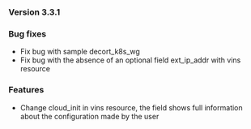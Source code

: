 ### Version 3.3.1

### Bug fixes

- Fix bug with sample decort_k8s_wg
- Fix bug with the absence of an optional field ext_ip_addr with vins resource

### Features

- Change cloud_init in vins resource, the field shows full information about the configuration made by the user
